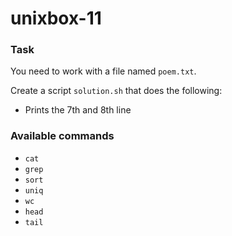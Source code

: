 # unixbox-11

### Task

You need to work with a file named `poem.txt`.

Create a script `solution.sh` that does the following:

- Prints the 7th and 8th line

### Available commands

* `cat`
* `grep`
* `sort`
* `uniq`
* `wc`
* `head`
* `tail`
